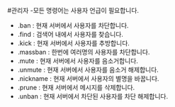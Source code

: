 #관리자
  -모든 명령어는 사용자 언급이 필요합니다.

- .ban : 현재 서버에서 사용자를 차단합니다.
- .find : 검색어 내에서 사용자를 찾습니다.
- .kick : 현재 서버에서 사용자를 추방합니다.
- .massban : 한번에 여러명의 사용자를 차단합니다.
- .mute : 현재 서버에서 사용자를 음소거합니다.
- .unmute : 현재 서버에서 사용자를 음소거 해제합니다.
- .nickname : 현재 서버에서 사용자의 별명을 바꿉니다.
- .prune : 현재 서버에서 메시지를 삭제합니다.
- .unban : 현재 서버에서 차단된 사용자를 차단 해제합니다.
